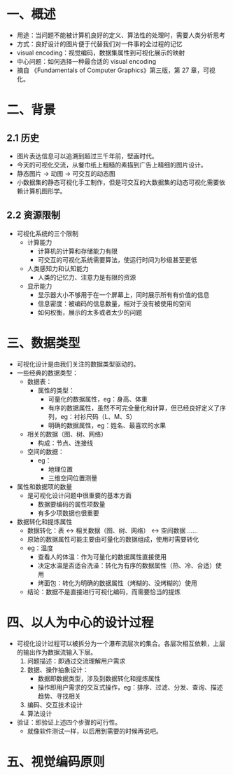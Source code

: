 # 一、概述
- 用途：当问题不能被计算机良好的定义、算法性的处理时，需要人类分析思考
- 方式：良好设计的图片便于代替我们对一件事的全过程的记忆
- visual encoding：视觉编码，数据集属性到可视化展示的映射
- 中心问题：如何选择一种最合适的 visual encoding
- 摘自 《Fundamentals of Computer Graphics》第三版，第 27 章，可视化。

# 二、背景
## 2.1 历史
- 图片表达信息可以追溯到超过三千年前，壁画时代。
- 今天的可视化交流，从餐巾纸上粗糙的素描到广告上精细的图片设计。
- 静态图片 -> 	动图 -> 可交互的动态图
- 小数据集的静态可视化手工制作，但是可交互的大数据集的动态可视化需要依赖计算机图形学。

## 2.2 资源限制
- 可视化系统的三个限制
	- 计算能力
		- 计算机的计算和存储能力有限
		- 可交互的可视化系统需要算法，使运行时间为秒级甚至更低
	- 人类感知力和认知能力
		- 人类的记忆力、注意力是有限的资源
	- 显示能力
		- 显示器大小不够用于在一个屏幕上，同时展示所有有价值的信息
		- 信息密度：被编码的信息数量，相对于没有被使用的空间
		- 如何权衡，展示的太多或者太少的问题

	
# 三、数据类型
- 可视化设计是由我们关注的数据类型驱动的。
- 一些经典的数据类型：
	- 数据表：
		- 属性的类型：
			- 可量化的数据属性，eg：身高、体重
			- 有序的数据属性，虽然不可完全量化和计算，但已经良好定义了序列，eg：衬衫尺码（L、M、S）
			- 明确的数据属性，eg：姓名、最喜欢的水果
	- 相关的数据（图、树、网络）
		- 构成：节点、连接线
	- 空间的数据：
		- eg：
			- 地理位置
			- 三维空间位置测量
- 属性和数据项的数量
	- 是可视化设计问题中很重要的基本方面
		- 数据要编码的属性项数量
		- 有多少项数据也很重要
- 数据转化和提炼属性
	- 数据转化：表 <-> 相关数据（图、树、网络） <-> 空间数据 ……
	- 原始的数据属性可能主要由可量化的数据组成，使用时需要转化
	- eg：温度
		- 查看人的体温：作为可量化的数据属性直接使用
		- 决定水温是否适合洗澡：转化为有序的数据属性（热、冷、合适）使用
		- 烤面包：转化为明确的数据属性（烤糊的、没烤糊的）使用
	- 结论：数据不是直接进行可视化编码，而需要恰当的提炼

# 四、以人为中心的设计过程
- 可视化设计过程可以被拆分为一个瀑布流层次的集合。各层次相互依赖，上层的输出作为数据流输入下层。
	1. 问题描述：即通过交流理解用户需求
	2. 数据、操作抽象设计：
		- 数据即数据类型，涉及到数据转化和提炼属性
		- 操作即用户需求的交互式操作，eg：排序、过滤、分发、查询、描述趋势、寻找相关
	3. 编码、交互技术设计
	4. 算法设计
- 验证：即验证上述四个步骤的可行性。
	- 就像软件测试一样，以后用到需要的时候再说吧。

# 五、视觉编码原则







